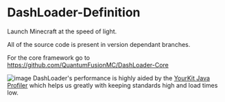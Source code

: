 # DashLoader-Definition
Launch Minecraft at the speed of light. 

All of the source code is present in version dependant branches.

For the core framework go to https://github.com/QuantumFusionMC/DashLoader-Core 

![image](https://user-images.githubusercontent.com/24830855/150510945-16b1f45e-3296-41f5-a7cc-4f91c9b4debe.png)
DashLoader's performance is highly aided by the [YourKit Java Profiler](https://www.curseforge.com/linkout?remoteUrl=https%253a%252f%252fwww.yourkit.com%252fjava%252fprofiler%252f) which helps us greatly with keeping standards high and load times low.

